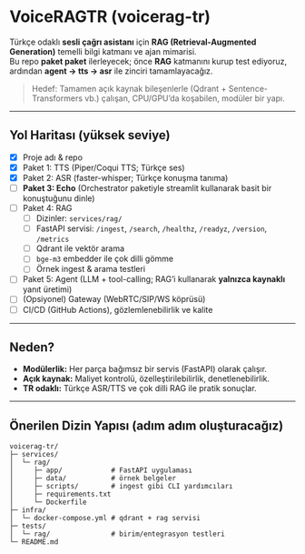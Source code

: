 # VoiceRAGTR (voicerag-tr)

Türkçe odaklı **sesli çağrı asistanı** için **RAG (Retrieval-Augmented Generation)** temelli bilgi katmanı ve ajan mimarisi.  
Bu repo **paket paket** ilerleyecek; önce **RAG** katmanını kurup test ediyoruz, ardından **agent → tts → asr** ile zinciri tamamlayacağız.

> Hedef: Tamamen açık kaynak bileşenlerle (Qdrant + Sentence-Transformers vb.) çalışan, CPU/GPU’da koşabilen, modüler bir yapı.

---

## Yol Haritası (yüksek seviye)

- [x] Proje adı & repo
- [x] Paket 1: TTS (Piper/Coqui TTS; Türkçe ses)
- [x] Paket 2: ASR (faster-whisper; Türkçe konuşma tanıma)
- [ ] **Paket 3: Echo** (Orchestrator paketiyle streamlit kullanarak basit bir konuştuğunu dinle)
- [ ] Paket 4: RAG
  - [ ] Dizinler: `services/rag/`
  - [ ] FastAPI servisi: `/ingest`, `/search`, `/healthz`, `/readyz`, `/version`, `/metrics`
  - [ ] Qdrant ile vektör arama
  - [ ] `bge-m3` embedder ile çok dilli gömme
  - [ ] Örnek ingest & arama testleri
- [ ] Paket 5: Agent (LLM + tool-calling; RAG’i kullanarak **yalnızca kaynaklı** yanıt üretimi)
- [ ] (Opsiyonel) Gateway (WebRTC/SIP/WS köprüsü)
- [ ] CI/CD (GitHub Actions), gözlemlenebilirlik ve kalite

---

## Neden?

- **Modülerlik:** Her parça bağımsız bir servis (FastAPI) olarak çalışır.
- **Açık kaynak:** Maliyet kontrolü, özelleştirilebilirlik, denetlenebilirlik.
- **TR odaklı:** Türkçe ASR/TTS ve çok dilli RAG ile pratik sonuçlar.

---

## Önerilen Dizin Yapısı (adım adım oluşturacağız)

```text
voicerag-tr/
├─ services/
│  └─ rag/
│     ├─ app/            # FastAPI uygulaması
│     ├─ data/           # örnek belgeler
│     ├─ scripts/        # ingest gibi CLI yardımcıları
│     ├─ requirements.txt
│     └─ Dockerfile
├─ infra/
│  └─ docker-compose.yml # qdrant + rag servisi
├─ tests/
│  └─ rag/               # birim/entegrasyon testleri
└─ README.md
